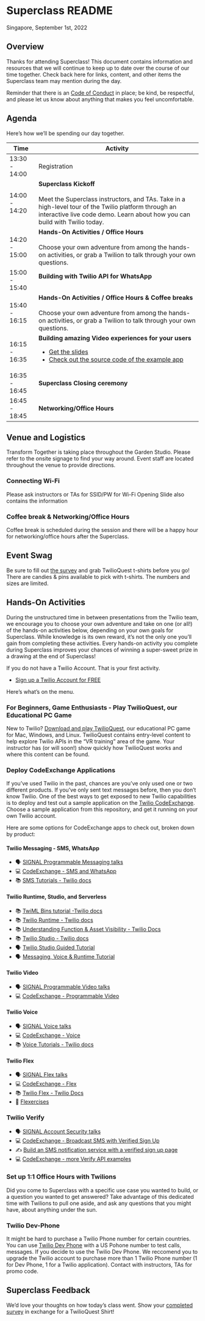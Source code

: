 # Superclass README

Singapore, September 1st, 2022

## Overview

Thanks for attending Superclass! This document contains information and resources that we will continue to keep up to date over the course of our time together. Check back here for links, content, and other items the Superclass team may mention during the day.

Reminder that there is an [Code of Conduct](https://twil.io/superclass-coc) in place; be kind, be respectful, and please let us know about anything that makes you feel uncomfortable.

## Agenda

Here’s how we’ll be spending our day together.

| Time          | Activity                                                                                                                                                                                                                                                                                                   |
| ------------- | ---------------------------------------------------------------------------------------------------------------------------------------------------------------------------------------------------------------------------------------------------------------------------------------------------------- |
| 13:30 - 14:00 | Registration                                                                                                                                                                                                                                                                                               |
| 14:00 - 14:20 | <b>Superclass Kickoff</b><br><br>Meet the Superclass instructors, and TAs. Take in a high-level tour of the Twilio platform through an interactive live code demo. Learn about how you can build with Twilio today.                                                                                        |
| 14:20 - 15:00 | <b>Hands-On Activities / Office Hours</b><br><br>Choose your own adventure from among the hands-on activities, or grab a Twilion to talk through your own questions.                                                                                                                                       |
| 15:00 - 15:40 | <b>Building with Twilio API for WhatsApp</b><br><br>                                                                                                                                                                                                                                                       |
| 15:40 - 16:15 | <b>Hands-On Activities / Office Hours & Coffee breaks</b><br><br>Choose your own adventure from among the hands-on activities, or grab a Twilion to talk through your own questions.                                                                                                                       |
| 16:15 - 16:35 | <b>Building amazing Video experiences for your users</b><ul><li>[Get the slides](https://docs.google.com/presentation/d/1_jgomL12tqlxGmjdFuBlfxl84jJpBLdlEdtGKiff0AI/edit?usp=sharing)</li><li>[Check out the source code of the example app](https://github.com/philnash/advanced-twilio-video)</li></ul> |
| 16:35 - 16:45 | <b>Superclass Closing ceremony</b>                                                                                                                                                                                                                                                                         |
| 16:45 - 18:45 | <b>Networking/Office Hours</b>                                                                                                                                                                                                                                                                             |

## Venue and Logistics
Transform Together is taking place throughout the Garden Studio. Please refer to the onsite signage to find your way around. Event staff are located throughout the venue to provide directions.

### Connecting Wi-Fi
Please ask instructors or TAs for SSID/PW for Wi-Fi
Opening Slide also contains the information

### Coffee break & Networking/Office Hours
Coffee break is scheduled during the session and there will be a happy hour for networking/office hours after the Superclass.

## Event Swag
Be sure to fill out [the survey](https://forms.gle/LmQRkughBy8UxEHb8) and grab TwilioQuest t-shirts before you go! There are candies & pins available to pick with t-shirts. The numbers and sizes are limited.


## Hands-On Activities

During the unstructured time in between presentations from the Twilio team, we encourage you to choose your own adventure and take on one (or all!) of the hands-on activities below, depending on your own goals for Superclass. While knowledge is its own reward, it’s not the only one you’ll gain from completing these activities. Every hands-on activity you complete during Superclass improves your chances of winning a super-sweet prize in a drawing at the end of Superclass!

If you do not have a Twilio Account. That is your first activity.

- [Sign up a Twilio Account for FREE](https://www.twilio.com/try-twilio?utm_source=twilio&utm_medium=superclass&utm_campaign=event_transform_2022_09_01_singapore_apj&utm_term=devnet_apj)


Here’s what’s on the menu.

### For Beginners, Game Enthusiasts - Play TwilioQuest, our Educational PC Game
New to Twilio? [Download and play TwilioQuest](https://www.twilio.com/quest/download?utm_source=twilio&utm_medium=superclass&utm_campaign=event_transform_2022_09_01_singapore_apj&utm_term=devnet_apj), our educational PC game for Mac, Windows, and Linux. TwilioQuest contains entry-level content to help explore Twilio APIs in the “VR training” area of the game. Your instructor has (or will soon!) show quickly how TwilioQuest works and where this content can be found.


### Deploy CodeExchange Applications
If you’ve used Twilio in the past, chances are you’ve only used one or two different products. If you’ve only sent text messages before, then you don’t know Twilio. One of the best ways to get exposed to new Twilio capabilities is to deploy and test out a sample application on the [Twilio CodeExchange](https://www.twilio.com/code-exchange?utm_source=twilio&utm_medium=superclass&utm_campaign=event_transform_2022_09_01_singapore_apj&utm_term=devnet_apj). Choose a sample application from this repository, and get it running on your own Twilio account.

Here are some options for CodeExchange apps to check out, broken down by product:

#### Twilio Messaging - SMS, WhatsApp
- 🗣  [SIGNAL Programmable Messaging talks](https://signal.twilio.com/sessions?productFamily=Messaging)
- 💻  [CodeExchange - SMS and WhatsApp](https://www.twilio.com/code-exchange?q=&f=sms&f=whatsapp&utm_source=twilio&utm_medium=superclass&utm_campaign=event_transform_2022_09_01_singapore_apj&utm_term=devnet_apj)
- 📚  [SMS Tutorials - Twilio docs](https://www.twilio.com/docs/tutorials?filter-product=SMS&utm_source=twilio&utm_medium=superclass&utm_campaign=event_transform_2022_09_01_singapore_apj&utm_term=devnet_apj)

#### Twilio Runtime, Studio, and Serverless
- 📚 [TwiML Bins tutorial -Twilio docs](https://www.twilio.com/docs/runtime/tutorials/twiml-bins?utm_source=twilio&utm_medium=superclass&utm_campaign=event_transform_2022_09_01_singapore_apj&utm_term=devnet_apj)
- 📚 [Twilio Runtime - Twilio docs](https://www.twilio.com/docs/runtime?utm_source=twilio&utm_medium=superclass&utm_campaign=event_transform_2022_09_01_singapore_apj&utm_term=devnet_apj)
- 📚 [Understanding Function & Asset Visibility - Twilio Docs](https://www.twilio.com/docs/runtime/functions-assets-api/api/understanding-visibility-public-private-and-protected-functions-and-assets?utm_source=twilio&utm_medium=superclass&utm_campaign=event_transform_2022_09_01_singapore_apj&utm_term=devnet_apj)
- 📚 [Twilio Studio - Twilio docs](https://www.twilio.com/docs/studio?utm_source=twilio&utm_medium=superclass&utm_campaign=event_transform_2022_09_01_singapore_apj&utm_term=devnet_apj)
- 🗣 [Twilio Studio Guided Tutorial](https://www.youtube.com/watch?v=14FXnUgrZ6w)
- 🗣 [Messaging, Voice & Runtime Tutorial](https://youtu.be/4jUMqutYmyE)

#### Twilio Video
- 🗣  [SIGNAL Programmable Video talks](https://signal.twilio.com/sessions?productFamily=Video)
- 💻  [CodeExchange - Programmable Video](https://www.twilio.com/code-exchange?q=&f=video&utm_source=twilio&utm_medium=superclass&utm_campaign=event_transform_2022_09_01_singapore_apj&utm_term=devnet_apj)

#### Twilio Voice
- 🗣  [SIGNAL Voice talks](https://signal.twilio.com/sessions?productFamily=Voice)
- 💻  [CodeExchange - Voice](https://www.twilio.com/code-exchange?q=&f=voice&utm_source=twilio&utm_medium=superclass&utm_campaign=event_transform_2022_09_01_singapore_apj&utm_term=devnet_apj)
- 📚  [Voice Tutorials - Twilio docs](https://www.twilio.com/docs/tutorials?filter-product=Voice&utm_source=twilio&utm_medium=superclass&utm_campaign=event_transform_2022_09_01_singapore_apj&utm_term=devnet_apj)

#### Twilio Flex
- 🗣  [SIGNAL Flex talks](https://signal.twilio.com/sessions?productFamily=Flex)
- 💻  [CodeExchange - Flex](https://www.twilio.com/code-exchange?q=&f=flex&utm_source=twilio&utm_medium=superclass&utm_campaign=event_transform_2022_09_01_singapore_apj&utm_term=devnet_apj)
- 📚 [Twilio Flex - Twilio Docs](https://www.twilio.com/docs/flex?utm_source=twilio&utm_medium=superclass&utm_campaign=event_transform_2022_09_01_singapore_apj&utm_term=devnet_apj)
- 💪 [Flexercises](https://twilio.learnupon.com/store)


### Twilio Verify
- 🗣  [SIGNAL Account Security talks](https://signal.twilio.com/sessions?productFamily=AccountSecurity)
- 💻  [CodeExchange - Broadcast SMS with Verified Sign Up](https://www.twilio.com/code-exchange/broadcast-sms-messages-to-subscribers?utm_source=twilio&utm_medium=superclass&utm_campaign=event_transform_2022_09_01_singapore_apj&utm_term=devnet_apj)
- ✍️  [Build an SMS notification service with a verified sign up page](https://www.twilio.com/blog/verified-sms-broadcast-service-low-code?utm_source=twilio&utm_medium=superclass&utm_campaign=event_transform_2022_09_01_singapore_apj&utm_term=devnet_apj)
- 💻  [CodeExchange - more Verify API examples](https://www.twilio.com/code-exchange?q=&f=verify&utm_source=twilio&utm_medium=superclass&utm_campaign=event_transform_2022_09_01_singapore_apj&utm_term=devnet_apj)



### Set up 1:1 Office Hours with Twilions
Did you come to Superclass with a specific use case you wanted to build, or a question you wanted to get answered? Take advantage of this dedicated time with Twilions to pull one aside, and ask any questions that you might have, about anything under the sun.

### Twilio Dev-Phone
It might be hard to purchase a Twilio Phone number for certain countries. You can use [Twilio Dev Phone](https://www.twilio.com/docs/labs/dev-phone) with a US Pohone number to test calls, messages. If you decide to use the Twilio Dev Phone. We reccomend you to upgrade the Twilio account to purchase more than 1 Twilio Phone number (1 for Dev Phone, 1 for a Twilio application). Contact with instructors, TAs for promo code.


## Superclass Feedback
We’d love your thoughts on how today’s class went. Show your [completed survey](https://forms.gle/LmQRkughBy8UxEHb8) in exchange for a TwilioQuest Shirt!


